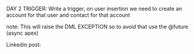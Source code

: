 DAY 2
TRIGGER: Write a trigger, on user insertion we need to create an account for that user and contact for that account 

note: This will raise the DML EXCEPTION so to avoid that use the @future (async apex)

Linkedin post:
